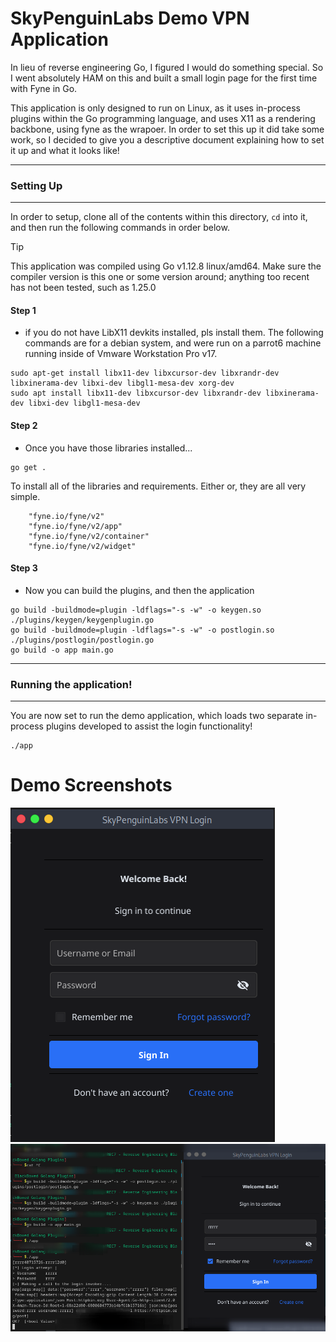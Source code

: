 # SkyPenguinLabs Demo VPN Application

In lieu of reverse engineering Go, I figured I would do something special. So I went absolutely HAM on this and built a small login page for the first time with Fyne in Go. 

This application is only designed to run on Linux, as it uses in-process plugins within the Go programming language, and uses X11 as a rendering backbone, using fyne as the wrapoer. In order to set this up
it did take some work, so I decided to give you a descriptive document explaining how to set it up and what it looks like!


---
### Setting Up
---

In order to setup, clone all of the contents within this directory, `cd` into it, and then run the following commands in order below.

> [!TIP]
> This application was compiled using Go v1.12.8 linux/amd64. Make sure the compiler version is this one or some version around; anything too recent has not been tested, such as 1.25.0 

#### Step 1 
* if you do not have LibX11 devkits installed, pls install them. The following commands are for a debian system, and were run on a parrot6 machine running inside of Vmware Workstation Pro v17. 

```
sudo apt-get install libx11-dev libxcursor-dev libxrandr-dev libxinerama-dev libxi-dev libgl1-mesa-dev xorg-dev
sudo apt install libx11-dev libxcursor-dev libxrandr-dev libxinerama-dev libxi-dev libgl1-mesa-dev
```

#### Step 2 
* Once you have those libraries installed...

```
go get . 
```

To install all of the libraries and requirements. Either or, they are all very simple.

```
	"fyne.io/fyne/v2"
	"fyne.io/fyne/v2/app"
	"fyne.io/fyne/v2/container"
	"fyne.io/fyne/v2/widget"
```

#### Step 3

* Now you can build the plugins, and then the application

```
go build -buildmode=plugin -ldflags="-s -w" -o keygen.so ./plugins/keygen/keygenplugin.go
go build -buildmode=plugin -ldflags="-s -w" -o postlogin.so ./plugins/postlogin/postlogin.go
go build -o app main.go
```

---
### Running the application!
---

You are now set to run the demo application, which loads two separate in-process plugins developed to assist the login functionality!

```
./app
```

# Demo Screenshots 

![SPL Vpn Skeleton 1](./Assets/VpnLogin.png)
![SPL VPN Skeleton Demo 2](./Assets/SplVpnLogon.png)

  

  

